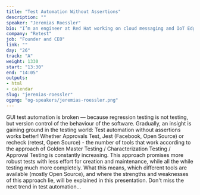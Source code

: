 ```yaml
---
title: "Test Automation Without Assertions"
description: ""
speaker: "Jeremias Roessler"
bio: "I’m an engineer at Red Hat working on cloud messaging and IoT Edge platforms. I have more than a decade of experience in developing open source solutions, making commercial products based on them and working with customers on running production systems based on these products. I’ve been an active member of open source communities for many years and a contributor to various projects."
company: "Retest"
job: "Founder and CEO"
link: ""
day: "26"
track: "A"
weight: 1330
start: "13:30"
end: "14:05"
outputs:
- html
- calendar
slug: "jeremias-roessler"
ogpng: "og-speakers/jeremias-roessler.png"
---
```


GUI test automation is broken — because regression testing is not testing, but version control of the behaviour of the software.
Gradually, an insight is gaining ground in the testing world: Test automation without assertions works better! Whether Approvals Test, Jest (Facebook, Open Source) or recheck (retest, Open Source) - the number of tools that work according to the approach of Golden Master Testing / Characterization Testing / Approval Testing is constantly increasing. This approach promises more robust tests with less effort for creation and maintenance, while all the while testing much more completely. What this means, which different tools are available (mostly Open Source), and where the strengths and weaknesses of this approach lie, will be explained in this presentation.
Don't miss the next trend in test automation...


<!--
The talk is about test automation without assertions - meaning, availability of the tools and the advantages and disadvantages.
-->
